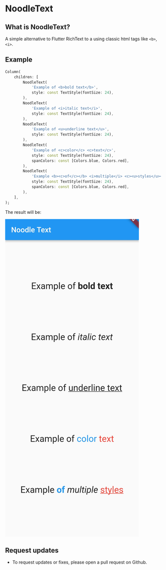 # NoodleText

## What is NoodleText?
A simple alternative to Flutter RichText to a using classic html tags like `<b>`, `<i>`.

## Example
```dart
Column(
    children: [
        NoodleText(
            'Example of <b>bold text</b>',
            style: const TextStyle(fontSize: 24),
        ),
        NoodleText(
            'Example of <i>italic text</i>',
            style: const TextStyle(fontSize: 24),
        ),
        NoodleText(
            'Example of <u>underline text</u>',
            style: const TextStyle(fontSize: 24),
        ),
        NoodleText(
            'Example of <c>color</c> <c>text</c>',
            style: const TextStyle(fontSize: 24),
            spanColors: const [Colors.blue, Colors.red],
        ),
        NoodleText(
            'Example <b><c>of</c></b> <i>multiple</i> <c><u>styles</u></c>',
            style: const TextStyle(fontSize: 24),
            spanColors: const [Colors.blue, Colors.red],
        ),
    ],
);
```

The result will be:


![](./example.jpeg)


## Request updates
- To request updates or fixes, please open a pull request on Github.
